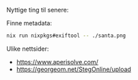 Nyttige ting til senere:

Finne metadata:

```sh
nix run nixpkgs#exiftool -- ./santa.png
```

Ulike nettsider:

- https://www.aperisolve.com/
- https://georgeom.net/StegOnline/upload
